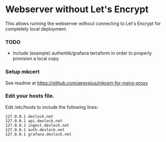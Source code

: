 # Webserver without Let's Encrypt

This allows running the webserver without connecting to Let's Encrypt
for completely local deployment.

### TODO
- Include (example) authentik/grafana terraform in order to properly provision a local copy.

### Setup mkcert

See readme at https://github.com/aegypius/mkcert-for-nginx-proxy

### Edit your hosts file.

Edit /etc/hosts to include the following lines:

```
127.0.0.1 devlock.net
127.0.0.1 api.devlock.net
127.0.0.1 ingest.devlock.net
127.0.0.1 auth.devlock.net
127.0.0.1 grafana.devlock.net
```
